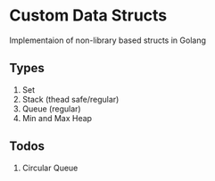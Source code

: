 # Custom Data Structs

Implementaion of non-library based structs in Golang

## Types

1. Set
2. Stack (thead safe/regular)
3. Queue (regular)
4. Min and Max Heap


## Todos

1. Circular Queue
